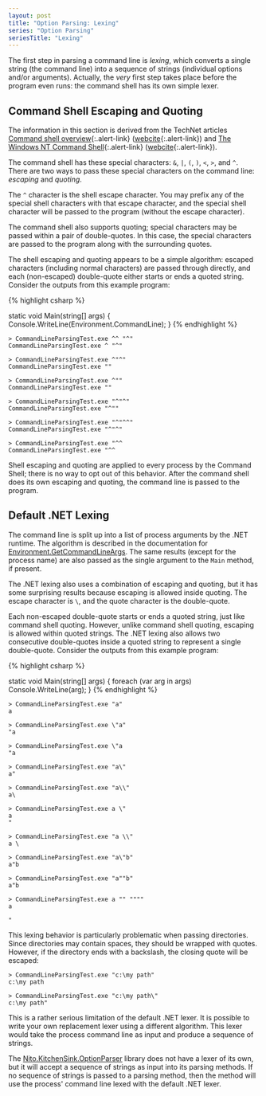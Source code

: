```yaml
---
layout: post
title: "Option Parsing: Lexing"
series: "Option Parsing"
seriesTitle: "Lexing"
---
```

The first step in parsing a command line is _lexing_, which converts a single string (the command line) into a sequence of strings (individual options and/or arguments). Actually, the _very_ first step takes place before the program even runs: the command shell has its own simple lexer.

## Command Shell Escaping and Quoting

<div class="alert alert-info" markdown="1">
<i class="fa fa-hand-o-right fa-2x pull-left"></i>

The information in this section is derived from the TechNet articles [Command shell overview](http://technet.microsoft.com/en-us/library/bb490954.aspx?WT.mc_id=DT-MVP-5000058){:.alert-link} ([webcite](http://www.webcitation.org/5ytzcAcrB){:.alert-link}) and [The Windows NT Command Shell](http://technet.microsoft.com/en-us/library/cc723564.aspx?WT.mc_id=DT-MVP-5000058){:.alert-link} ([webcite](http://www.webcitation.org/5ytzuqd4h){:.alert-link}).
</div>

The command shell has these special characters: `&`, `|`, `(`, `)`, `<`, `>`, and `^`. There are two ways to pass these special characters on the command line: _escaping_ and _quoting_.

The `^` character is the shell escape character. You may prefix any of the special shell characters with that escape character, and the special shell character will be passed to the program (without the escape character).

The command shell also supports quoting; special characters may be passed within a pair of double-quotes. In this case, the special characters are passed to the program along with the surrounding quotes.

The shell escaping and quoting appears to be a simple algorithm: escaped characters (including normal characters) are passed through directly, and each (non-escaped) double-quote either starts or ends a quoted string. Consider the outputs from this example program:

{% highlight csharp %}

static void Main(string[] args)
{
  Console.WriteLine(Environment.CommandLine);
}
{% endhighlight %}

    > CommandLineParsingTest.exe ^^ "^"
    CommandLineParsingTest.exe ^ "^"
    
    > CommandLineParsingTest.exe ^"^"
    CommandLineParsingTest.exe ""
    
    > CommandLineParsingTest.exe ^""
    CommandLineParsingTest.exe ""
    
    > CommandLineParsingTest.exe "^"^"
    CommandLineParsingTest.exe "^""
    
    > CommandLineParsingTest.exe "^"^^"
    CommandLineParsingTest.exe "^"^"
    
    > CommandLineParsingTest.exe "^^
    CommandLineParsingTest.exe "^^

Shell escaping and quoting are applied to every process by the Command Shell; there is no way to opt out of this behavior. After the command shell does its own escaping and quoting, the command line is passed to the program.

## Default .NET Lexing

The command line is split up into a list of process arguments by the .NET runtime. The algorithm is described in the documentation for [Environment.GetCommandLineArgs](http://msdn.microsoft.com/en-us/library/system.environment.getcommandlineargs.aspx?WT.mc_id=DT-MVP-5000058). The same results (except for the process name) are also passed as the single argument to the `Main` method, if present.

The .NET lexing also uses a combination of escaping and quoting, but it has some surprising results because escaping is allowed inside quoting. The escape character is `\`, and the quote character is the double-quote.

Each non-escaped double-quote starts or ends a quoted string, just like command shell quoting. However, unlike command shell quoting, escaping is allowed within quoted strings. The .NET lexing also allows two consecutive double-quotes inside a quoted string to represent a single double-quote. Consider the outputs from this example program:

{% highlight csharp %}

static void Main(string[] args)
{
  foreach (var arg in args)
    Console.WriteLine(arg);
}
{% endhighlight %}

    > CommandLineParsingTest.exe "a"
    a
    
    > CommandLineParsingTest.exe \"a"
    "a
    
    > CommandLineParsingTest.exe \"a
    "a
    
    > CommandLineParsingTest.exe "a\"
    a"
    
    > CommandLineParsingTest.exe "a\\"
    a\
    
    > CommandLineParsingTest.exe a \"
    a
    "
    
    > CommandLineParsingTest.exe "a \\"
    a \
    
    > CommandLineParsingTest.exe "a\"b"
    a"b
    
    > CommandLineParsingTest.exe "a""b"
    a"b
    
    > CommandLineParsingTest.exe a "" """"
    a
    
    "

This lexing behavior is particularly problematic when passing directories. Since directories may contain spaces, they should be wrapped with quotes. However, if the directory ends with a backslash, the closing quote will be escaped:

    > CommandLineParsingTest.exe "c:\my path"
    c:\my path
    
    > CommandLineParsingTest.exe "c:\my path\"
    c:\my path"

This is a rather serious limitation of the default .NET lexer. It is possible to write your own replacement lexer using a different algorithm. This lexer would take the process command line as input and produce a sequence of strings.

The [Nito.KitchenSink.OptionParser](http://nuget.org/List/Packages/Nito.KitchenSink.OptionParsing) library does not have a lexer of its own, but it will accept a sequence of strings as input into its parsing methods. If no sequence of strings is passed to a parsing method, then the method will use the process' command line lexed with the default .NET lexer.

